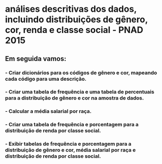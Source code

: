 
<h1>análises descritivas dos dados, incluindo distribuições de gênero, cor, renda e classe social - PNAD 2015</h2>

<h2>Em seguida vamos:</h2>

<h3>- Criar dicionários para os códigos de gênero e cor, mapeando cada código para uma descrição.</h3>
<h3>- Criar uma tabela de frequência e uma tabela de percentuais para a distribuição de gênero e cor na amostra de dados.</h3>
<h3>- Calcular a média salarial por raça.</h3>
<h3>- Criar uma tabela de frequência e porcentagem para a distribuição de renda por classe social.</h3>
<h3>- Exibir tabelas de frequência e porcentagem para a distribuição de gênero e cor, média salarial por raça e distribuição de renda por classe social.</h3>
